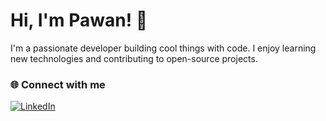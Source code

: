# Hi, I'm Pawan! 👋

I'm a passionate developer building cool things with code. I enjoy learning new technologies and contributing to open-source projects.
### 🌐 Connect with me

[![LinkedIn](https://img.shields.io/badge/LinkedIn-Profile-blue?style=for-the-badge&logo=linkedin&logoColor=white)](https://www.linkedin.com/in/pawan-agrahari-13bbb4317)

<!--
**DevByPawan/DevByPawan** is a ✨ _special_ ✨ repository because its `README.md` (this file) appears on your GitHub profile.

Here are some ideas to get you started:

- 🔭 I’m currently working on ...
- 🌱 I’m currently learning ...
- 👯 I’m looking to collaborate on ...
- 🤔 I’m looking for help with ...
- 💬 Ask me about ...
- 📫 How to reach me: ...
- 😄 Pronouns: ...
- ⚡ Fun fact: ...
-->
